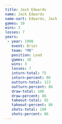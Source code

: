 ```yaml
---
title: Jack Edwards
name: Jack Edwards
name-sort: Edwards, Jack
games: 10
wins: 3
losses: 7
years:
 - year: 1990
   event: Brier
   team: "MB"
   position: Lead
   games: 10
   wins: 3
   losses: 7
   inturn-total: 75
   inturn-percent: 86
   outturn-total: 123
   outturn-percent: 86
   draw-total: 106
   draw-percent: 86
   takeout-total: 92
   takeout-percent: 86
   shots-total: 198
   shots-percent: 86
---
```

